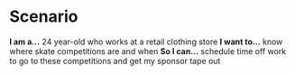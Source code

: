 # Scenario

**I am a…** 24 year-old who works at a retail clothing store
**I want to…** know where skate competitions are and when
**So I can…** schedule time off work to go to these competitions and get my sponsor tape out
